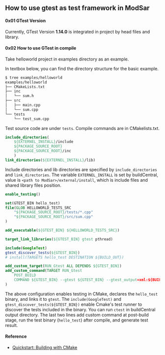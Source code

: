 
## How to use gtest as test framework in ModSar

#### 0x01 GTest Version

Currently, GTest Version **1.14.0** is integrated in project by head files and library.

#### 0x02 How to use GTest in compile

Take helloworld project in examples directory as an example.

In textbox below, you can find the directory structure for the basic example.

```bash
$ tree examples/helloworld
examples/helloworld
├── CMakeLists.txt
├── inc
│   └── sum.h
├── src
│   ├── main.cpp
│   └── sum.cpp
└── tests
    └── test_sum.cpp
```

Test source code are under `tests`. Compile commands are in CMakelists.txt.

```cmake
include_directories(
    ${EXTERNEL_INSTALL}/include
    ${PACKAGE_SOURCE_ROOT}
    ${PACKAGE_SOURCE_ROOT}/inc
    )
link_directories(${EXTERNEL_INSTALL}/lib)
```

Include directories and lib directories are specified by `include_directories` and `link_directories`. The variable `EXTERNEL_INSTALL` is set by buildCentral, value is `<path to ModSar>/external/install`, which is include files and shared library files position.

```cmake
enable_testing()

set(GTEST_BIN hello_test)
file(GLOB HELLOWORLD_TESTS_SRC
    "${PACKAGE_SOURCE_ROOT}/tests/*.cpp"
    "${PACKAGE_SOURCE_ROOT}/src/sum.cpp"
)

add_executable(${GTEST_BIN} ${HELLOWORLD_TESTS_SRC})

target_link_libraries(${GTEST_BIN} gtest pthread)

include(GoogleTest)
gtest_discover_tests(${GTEST_BIN})
# install(TARGETS hello_test DESTINATION ${BUILD_OUT})

add_custom_target(RUN_Gtest ALL DEPENDS ${GTEST_BIN})
add_custom_command(TARGET RUN_Gtest
    POST_BUILD
    COMMAND ${GTEST_BIN} --gtest ${GTEST_BIN} --gtest_output=xml:${BUILD_OUT}/../lcov/gtest/${GTEST_BIN}.xml --gtest_color=yes || echo "Gtest Failed,but continue next step"
)
```

The above configuration enables testing in CMake, declares the `hello_test` binary, and links it to `gtest`. The `include(GoogleTest)` and `gtest_discover_tests(${GTEST_BIN})` enable Cmake's test runner to discover the tests included in the binary. You can run `ctest` in buildCentral output directory. The last two lines add custom command at post-build stage, run the test binary (`hello_test`) after compile, and generate test result.

#### Reference


* [Quickstart: Building with CMake](https://google.github.io/googletest/quickstart-cmake.html)

